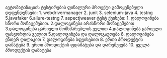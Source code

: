 ავტომატიზაციის ტესტირების ფინალური პროექტი
გამოყენებული დეფენდენსები: 1. webdrivermanager 2. junit 3. selenium-java 4. testng 5.javafaker 6.allure-testng 7. aspectjweaver
ტესტ ქეისები: 1. დალოგინება სწორი მონაცემებით. 2.დალოგინება არასწორი მონაცემებით 3.დალოგინება ცარიელი მომხმარებლის ველით 4.დალოგინება ცარიელი ფასვორდის ველით 5.დალოგინება და დალოგაუთება 6. დალოგინება ენთერ ღილაკით 7. დალოგინება სფეისებით 8. ერთი პროდუქტის დამატება 9. ერთი პროდიქტის ფდამატება და დარემუვება 10. ყველა პროდუქტის დამატება
